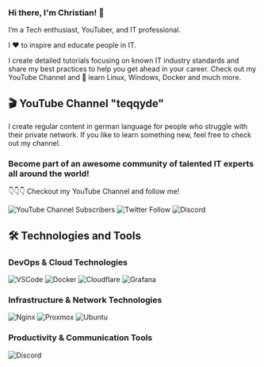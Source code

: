 ### Hi there, I'm Christian! 👋

I’m a Tech enthusiast, YouTuber, and IT professional.

I ❤️ to inspire and educate people in IT.

I create detailed tutorials focusing on known IT industry standards and share my best practices to help you get ahead in your career. Check out my YouTube Channel and 🚀 learn Linux, Windows, Docker and much more.

## 🎬 YouTube Channel "teqqyde"

I create regular content in german language for people who struggle with their private network. If you like to learn something new, feel free to check out my channel.

### Become part of an awesome community of talented IT experts all around the world!

👇👇👇 Checkout my YouTube Channel and follow me!

![YouTube Channel Subscribers](https://img.shields.io/youtube/channel/subscribers/UCnBQ7GosWO57aTpm2wR7Q7Q?label=YouTube%20Channel&style=flat-square)
![Twitter Follow](https://img.shields.io/twitter/follow/teqqyde?style=flat-square)
![Discord](https://img.shields.io/discord/552459328263684096?label=Join%20my%20Community&style=flat-square)


## 🛠️ Technologies and Tools
### DevOps & Cloud Technologies
<p>
  <img alt="VSCode" src="https://img.shields.io/badge/-VSCode-007ACC?style=flat&logo=visual-studio-code&logoColor=white" /> 
  <img alt="Docker" src="https://img.shields.io/badge/-Docker-2496ED?style=flat&logo=docker&logoColor=white" />
  <img alt="Cloudflare" src="https://img.shields.io/badge/-Cloudflare-F38020?style=flat&logo=cloudflare&logoColor=white" /> 
  <img alt="Grafana" src="https://img.shields.io/badge/-Grafana-F46800?style=flat&logo=grafana&logoColor=white" />
</p>

### Infrastructure & Network Technologies
<p>
  <img alt="Nginx" src="https://img.shields.io/badge/-Nginx-009639?style=flat&logo=nginx&logoColor=white" />
  <img alt="Proxmox" src="https://img.shields.io/badge/-Proxmox-E57000?style=flat&logo=proxmox&logoColor=white" /> 
  <img alt="Ubuntu" src="https://img.shields.io/badge/-Ubuntu-E95420?style=flat&logo=ubuntu&logoColor=white" />  
</p>

### Productivity & Communication Tools
<p>
  <img alt="Discord" src="https://img.shields.io/badge/-Discord-5865F2?style=flat&logo=discord&logoColor=white" />
</p>
